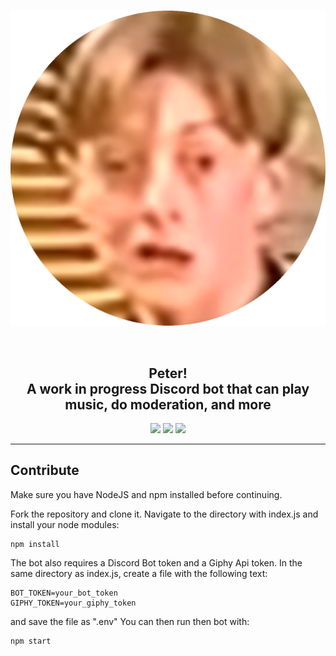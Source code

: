 <h1 align="center">
    <img src="https://raw.githubusercontent.com/BR88C/peter/eaaf876f86693a19b6a96282d3258c3c1c6df8b6/assets/images/peter.png" align="center" />
    <br><br>
</h1>

<h2 align="center">Peter!<br>A work in progress Discord bot that can play music, do moderation, and more</h2>

<p align="center">
    <img src="https://img.shields.io/github/v/release/BR88C/peter?include_prereleases">
    <img src="https://img.shields.io/github/license/BR88C/peter">
    <img src="https://img.shields.io/github/forks/BR88C/peter?style=social">
</p>

---

## Contribute
Make sure you have NodeJS and npm installed before continuing.

Fork the repository and clone it.
Navigate to the directory with index.js and install your node modules:
```
npm install
```
The bot also requires a Discord Bot token and a Giphy Api token. In the same directory as index.js, create a file with the following text:
```
BOT_TOKEN=your_bot_token
GIPHY_TOKEN=your_giphy_token
```
and save the file as ".env"
You can then run then bot with:
```
npm start
```
